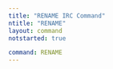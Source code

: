 ```yaml
---
title: "RENAME IRC Command"
ntitle: "RENAME"
layout: command
notstarted: true

command: RENAME
---
```

